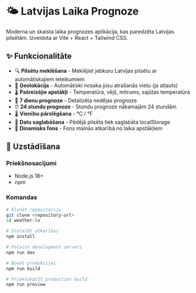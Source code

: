 # 🌤️ Latvijas Laika Prognoze

Moderna un skaista laika prognozes aplikācija, kas paredzēta Latvijas pilsētām. Izveidota ar Vite + React + Tailwind CSS.

## ✨ Funkcionalitāte

- 🔍 **Pilsētu meklēšana** - Meklējiet jebkuru Latvijas pilsētu ar automātiskajiem ieteikumiem
- 📍 **Ģeolokācija** - Automātiski nosaka jūsu atrašanās vietu (ja atļauts)
- 🌡️ **Pašreizējie apstākļi** - Temperatūra, vējš, mitrums, sajūtas temperatūra
- 📅 **7 dienu prognoze** - Detalizēta nedēļas prognoze
- ⏰ **24 stundu prognoze** - Stundu prognoze nākamajām 24 stundām
- 🌡️ **Vienību pārslēgšana** - °C / °F
- 💾 **Datu saglabāšana** - Pēdējā pilsēta tiek saglabāta localStorage
- 🎨 **Dinamisks fons** - Fons mainās atkarībā no laika apstākļiem

## 🚀 Uzstādīšana

### Priekšnosacījumi
- Node.js 18+ 
- npm

### Komandas
```bash
# Klonēt repozitoriju
git clone <repository-url>
cd weather-lv

# Instalēt atkarības
npm install

# Palaist development serveri
npm run dev

# Būvēt produkcijai
npm run build

# Priekšskatīt production build
npm run preview